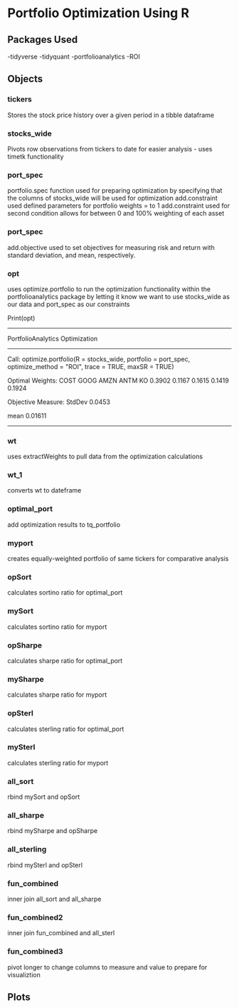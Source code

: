 # Portfolio Optimization Using R

## Packages Used 
-tidyverse
-tidyquant
-portfolioanalytics
-ROI

## Objects 

### tickers
Stores the stock price history over a given period in a tibble dataframe

### stocks_wide
Pivots row observations from tickers to date for easier analysis - uses timetk functionality

### port_spec 
portfolio.spec function used for preparing optimization by specifying that the columns of stocks_wide will be used for optimization
add.constraint used defined parameters for portfolio weights = to 1
add.constraint used for second condition allows for between 0 and 100% weighting of each asset

### port_spec
add.objective used to set objectives for measuring risk and return with standard deviation, and mean, respectively.

### opt
uses optimize.portfolio to run the optimization functionality within the portfolioanalytics package by letting it know we want to use stocks_wide as our data and port_spec as our constraints

Print(opt)
***********************************
PortfolioAnalytics Optimization
***********************************
Call:
optimize.portfolio(R = stocks_wide, portfolio = port_spec, optimize_method = "ROI", 
    trace = TRUE, maxSR = TRUE)

Optimal Weights:
  COST   GOOG   AMZN   ANTM     KO 
0.3902 0.1167 0.1615 0.1419 0.1924 

Objective Measure:
StdDev 
0.0453 

   mean 
0.01611 
************************************
### wt
uses extractWeights to pull data from the optimization calculations

### wt_1
converts wt to dateframe

### optimal_port
add optimization results to tq_portfolio

### myport
creates equally-weighted portfolio of same tickers for comparative analysis

### opSort
calculates sortino ratio for optimal_port

### mySort
calculates sortino ratio for myport

### opSharpe
calculates sharpe ratio for optimal_port

### mySharpe
calculates sharpe ratio for myport

### opSterl
calculates sterling ratio for optimal_port

### mySterl
calculates sterling ratio for myport

### all_sort
rbind mySort and opSort

### all_sharpe
rbind mySharpe and opSharpe

### all_sterling
rbind mySterl and opSterl

### fun_combined
inner join all_sort and all_sharpe

### fun_combined2
inner join fun_combined and all_sterl

### fun_combined3
pivot longer to change columns to measure and value to prepare for visualiztion

## Plots

